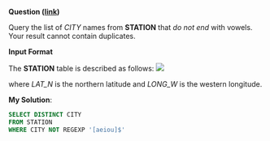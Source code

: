 **Question ([link](https://www.hackerrank.com/challenges/weather-observation-station-10))**

Query the list of *CITY* names from **STATION** that *do not end* with vowels. Your result cannot contain duplicates.

**Input Format**

The **STATION** table is described as follows:
![](https://s3.amazonaws.com/hr-challenge-images/9336/1449345840-5f0a551030-Station.jpg)

where *LAT\_N* is the northern latitude and *LONG\_W* is the western longitude.

**My Solution**:

```sql
SELECT DISTINCT CITY
FROM STATION
WHERE CITY NOT REGEXP '[aeiou]$'
```
